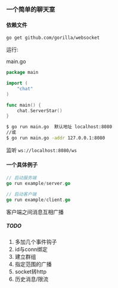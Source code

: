 ### 一个简单的聊天室


#### 依赖文件

```
go get github.com/gorilla/websocket
```

运行: 

main.go
```go
package main

import (
	"chat"
)

func main() {
	chat.ServerStar()
}
```

```bash
$ go run main.go  默认地址 localhost:8080
//或
$ go run main.go -addr 127.0.0.1:8080
```
监听 `ws://localhost:8080/ws`

#### 一个具体例子

```go
// 启动服务端
go run example/server.go

// 启动客户端
go run example/client.go
```
客户端之间消息互相广播


##### TODO

1. 多加几个事件钩子
2. id与conn绑定
3. 建立群组
4. 指定范围的广播
5. socket转http
6. 历史消息/限流
